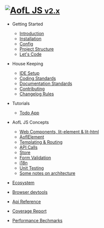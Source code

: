 <h1 class="app-name"><a class="app-name-link" data-nosearch="" href="#/"><img alt="A" js="" src="_assets/manifest/icon-48x48.png"><span>ofL JS <small>v2.x</small></span></a></h1>

- Getting Started

  - [Introduction](v2.x/getting-started/index.md)
  - [Installation](v2.x/getting-started/installation.md)
  - [Config](v2.x/getting-started/configuration.md)
  - [Project Structure](v2.x/getting-started/project-structure.md)
  - [Let's Code](v2.x/getting-started/lets-code.md)

- House Keeping

  - [IDE Setup](v2.x/housekeeping/ide-setup.md)
  - [Coding Standards](v2.x/housekeeping/coding-standards.md)
  - [Documentation Standards](v2.x/housekeeping/documentation-standards.md)
  - [Contributing](v2.x/housekeeping/contrib.md)
  - [Changelog Rules](v2.x/housekeeping/changelog-rules.md)

- Tutorials

  - [Todo App](v2.x/todo-app/index.md)

- AofL JS Concepts

  - [Web Components, lit-element & lit-html](v2.x/aofl-js-concepts/technologies.md)
  - [AoflElement](v2.x/aofl-js-concepts/aofl-element.md)
  - [Templating & Routing](v2.x/aofl-js-concepts/templating-routing.md)
  - [API Calls](v2.x/aofl-js-concepts/api-calls.md)
  - [Store](v2.x/aofl-js-concepts/store.md)
  - [Form Validation](v2.x/aofl-js-concepts/form-validation.md)
  - [i18n](v2.x/aofl-js-concepts/i18n.md)
  - [Unit Testing](v2.x/aofl-js-concepts/unit-testing.md)
  - [Some notes on architecture](v2.x/aofl-js-concepts/architecture-notes.md)

- [Ecosystem](v2.x/ecosystem/index.md)
- [Browser devtools](v2.x/devtools/index.md)
- <a href="v2.x/api-docs/index.html" target="_blank">Api Reference</a>
- <a href="https://codecov.io/gh/AgeOfLearning/aofl" target="_blank">Coverage Report</a>
- <a href="/aofl/benchmark-results/" target="_blank" rel="noopener noreferrer">Performance Bechmarks</a>